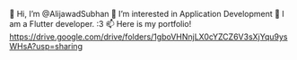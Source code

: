👋 Hi, I’m @AlijawadSubhan 
👀 I’m interested in Application Development
🌱 I am a Flutter developer. :3
📫 Here is my portfolio! 
https://drive.google.com/drive/folders/1gboVHNnjLX0cYZCZ6V3sXjYqu9ysWHsA?usp=sharing
